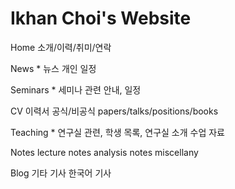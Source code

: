 # Ikhan Choi's Website

Home
소개/이력/취미/연락

News *
뉴스
개인 일정

Seminars *
세미나 관련 안내, 일정

CV
이력서 공식/비공식
papers/talks/positions/books

Teaching *
연구실 관련, 학생 목록, 연구실 소개
수업 자료

Notes
lecture notes
analysis notes
miscellany

Blog
기타 기사
한국어 기사